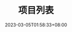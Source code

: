 ---
title: "项目列表"
date: 2023-03-05T01:58:33+08:00
keywords: ["项目"]
description: "这里的项目包含但不限于云原生项目。"
categories: []
tags: []
---